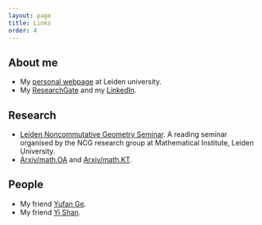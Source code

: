 ```yaml
---
layout: page
title: Links
order: 4
---
```


## About me
- My [personal webpage](https://www.universiteitleiden.nl/en/staffmembers/yuezhao-li) at Leiden university.
- My [ResearchGate](https://www.researchgate.net/profile/Yuezhao_Li2) and my [LinkedIn](https://www.linkedin.com/in/y-li-math/).

## Research

- [Leiden Noncommutative Geometry Seminar](https://ncg-leiden.github.io/). A reading seminar organised by the NCG research group at Mathematical Institute, Leiden University.
- [Arxiv/math.OA](https://arxiv.org/list/math.OA/recent) and [Arxiv/math.KT](https://arxiv.org/list/math.KT/recent).

## People

- My friend [Yufan Ge](https://sherlock3711.github.io/).
- My friend [Yi Shan](https://www.eleves.ens.fr/home/yshan/Home.html).
